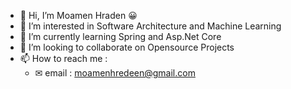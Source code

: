 - 👋 Hi, I’m Moamen Hraden 😀
- 👀 I’m interested in Software Architecture and Machine Learning
- 🌱 I’m currently learning Spring and Asp.Net Core
- 💞️ I’m looking to collaborate on Opensource Projects
- 📫 How to reach me : 
  - ✉ email : moamenhredeen@gmail.com

<!---
moamenhredeen/moamenhredeen is a ✨ special ✨ repository because its `README.md` (this file) appears on your GitHub profile.
You can click the Preview link to take a look at your changes.
--->
